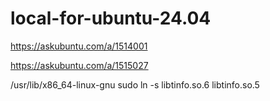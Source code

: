 # local-for-ubuntu-24.04


https://askubuntu.com/a/1514001

https://askubuntu.com/a/1515027

/usr/lib/x86_64-linux-gnu
sudo ln -s libtinfo.so.6 libtinfo.so.5

